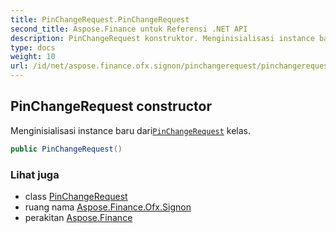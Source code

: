 ```yaml
---
title: PinChangeRequest.PinChangeRequest
second_title: Aspose.Finance untuk Referensi .NET API
description: PinChangeRequest konstruktor. Menginisialisasi instance baru dariPinChangeRequest kelas.
type: docs
weight: 10
url: /id/net/aspose.finance.ofx.signon/pinchangerequest/pinchangerequest/
---
```

## PinChangeRequest constructor

Menginisialisasi instance baru dari[`PinChangeRequest`](../) kelas.

```csharp
public PinChangeRequest()
```

### Lihat juga

* class [PinChangeRequest](../)
* ruang nama [Aspose.Finance.Ofx.Signon](../../pinchangerequest/)
* perakitan [Aspose.Finance](../../../)


